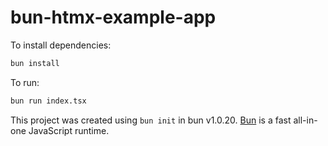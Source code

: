 # bun-htmx-example-app

To install dependencies:

```bash
bun install
```

To run:

```bash
bun run index.tsx
```

This project was created using `bun init` in bun v1.0.20. [Bun](https://bun.sh) is a fast all-in-one JavaScript runtime.
